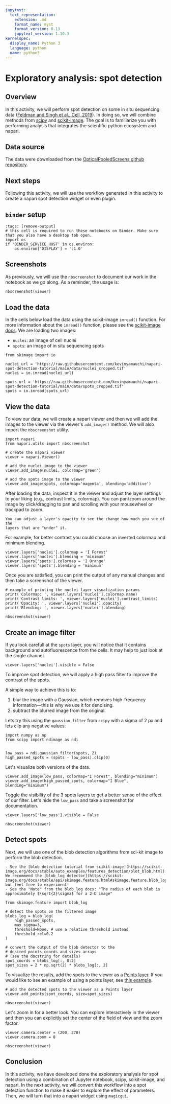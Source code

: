 ```yaml
---
jupytext:
  text_representation:
    extension: .md
    format_name: myst
    format_version: 0.13
    jupytext_version: 1.10.3
kernelspec:
  display_name: Python 3
  language: python
  name: python3
---
```


# Exploratory analysis: spot detection

## Overview
In this activity, we will perform spot detection on some in situ sequencing data
([Feldman and Singh et al., Cell, 2019](https://www.cell.com/cell/fulltext/S0092-8674(19)31067-0s)).
In doing so, we will combine methods from [scipy](https://www.scipy.org/) and
[scikit-image](https://scikit-image.org/). The goal is to familiarize you with
performing analysis that integrates the scientific python ecosystem and napari.

## Data source

The data were downloaded from the
[OpticalPooledScreens github repository](https://github.com/feldman4/OpticalPooledScreens).

## Next steps

Following this activity, we will use the workflow generated in this activity to
create a napari spot detection widget or even plugin.

## `binder` setup
```{code-cell} ipython3
:tags: [remove-output]
# this cell is required to run these notebooks on Binder. Make sure that you also have a desktop tab open.
import os
if 'BINDER_SERVICE_HOST' in os.environ:
    os.environ['DISPLAY'] = ':1.0'
```

## Screenshots
As previously, we will use the `nbscreenshot` to document our work in the notebook as we go along.
As a reminder, the usage is: 

```Python
nbscreenshot(viewer)
```

## Load the data

In the cells below load the data using the scikit-image `imread()` function. For
more information about the `imread()` function, please see the [scikit-image docs](https://scikit-image.org/docs/dev/api/skimage.io.html#skimage.io.imread). We are loading two images:

- `nuclei`: an image of cell nuclei
- `spots`: an image of in situ sequencing spots

```{code-cell} python
from skimage import io

nuclei_url = 'https://raw.githubusercontent.com/kevinyamauchi/napari-spot-detection-tutorial/main/data/nuclei_cropped.tif'
nuclei = io.imread(nuclei_url)

spots_url = 'https://raw.githubusercontent.com/kevinyamauchi/napari-spot-detection-tutorial/main/data/spots_cropped.tif'
spots = io.imread(spots_url)
```

## View the data

To view our data, we will create a napari viewer and then we will add the images to the viewer
via the viewer's `add_image()` method. We will also import the `nbscreenshot` utility.

```{code-cell} python
import napari
from napari.utils import nbscreenshot

# create the napari viewer
viewer = napari.Viewer()

# add the nuclei image to the viewer
viewer.add_image(nuclei, colormap='green')

# add the spots image to the viewer
viewer.add_image(spots, colormap='magenta', blending='additive')
```

After loading the data, inspect it in the viewer and adjust the
layer settings to your liking (e.g., contrast limits, colormap). 
You can pan/zoom around the image by click/dragging to pan and scrolling with your
mousewheel or trackpad to zoom.

```{tip}
You can adjust a layer's opacity to see the change how much you see of the
layers that are "under" it.
```
For example, for better contrast you could choose an inverted colormap and minimum blending.

```{code-cell} python
viewer.layers['nuclei'].colormap = 'I Forest'
viewer.layers['nuclei'].blending = 'minimum'
viewer.layers['spots'].colormap = 'I Orange'
viewer.layers['spots'].blending = 'minimum'
```

Once you are satisfied, you can print the output of any manual changes and then take a screenshot of the viewer.

```{code-cell} python
# example of printing the nuclei layer visualization params
print('Colormap: ', viewer.layers['nuclei'].colormap.name)
print('Contrast limits: ', viewer.layers['nuclei'].contrast_limits)
print('Opacity: ', viewer.layers['nuclei'].opacity)
print('Blending: ', viewer.layers['nuclei'].blending)
```

```{code-cell} python
nbscreenshot(viewer)
```

## Create an image filter

If you look carefull at the `spots` layer, you will notice that it contains background and
autofluorescence from the cells. It may help to just look at the single channel.

```{code-cell} python
viewer.layers['nuclei'].visible = False
```

To improve spot detection, we will apply a high pass filter to improve the contrast of the spots.

A simple way to achieve this is to:
1. blur the image with a Gaussian, which removes high-frequency information—this is why we use it for denoising.
2. subtract the blurred image from the original.

Lets try this using the `gaussian_filter` from `scipy` with a sigma of 2 px and lets clip any negative values:

```{code-cell} python
import numpy as np
from scipy import ndimage as ndi


low_pass = ndi.gaussian_filter(spots, 2)
high_passed_spots = (spots - low_pass).clip(0)   
```

Let's visualize both versions of the data.

```{code-cell} python
viewer.add_image(low_pass, colormap="I Forest", blending="minimum")
viewer.add_image(high_passed_spots, colormap="I Blue", blending="minimum")
```

Toggle the visibility of the 3 spots layers to get a better sense of the effect of our filter.
Let's hide the `low_pass` and take a screenshot for documentation.


```{code-cell} python
viewer.layers['low_pass'].visible = False

nbscreenshot(viewer)
```

## Detect spots

Next, we will use one of the blob detection algorithms from sci-kit image to
perform the blob detection.

```{tip}
- See the [blob detection tutorial from scikit-image](https://scikit-image.org/docs/stable/auto_examples/features_detection/plot_blob.html). We recommend the [blob_log detector](https://scikit-image.org/docs/stable/api/skimage.feature.html#skimage.feature.blob_log), but feel free to experiment!
- See the "Note" from the blob_log docs: "The radius of each blob is approximately $\sqrt{2}\sigma$ for a 2-D image"
```

```{code-cell} python
from skimage.feature import blob_log

# detect the spots on the filtered image
blobs_log = blob_log(
    high_passed_spots,
    max_sigma=3,
    threshold=None, # use a relative threshold instead
    threshold_rel=0.2
)
    
# convert the output of the blob detector to the 
# desired points_coords and sizes arrays
# (see the docstring for details)
spot_coords = blobs_log[:, 0:2]
spot_sizes = 2 * np.sqrt(2) * blobs_log[:, 2]
```

To visualize the results, add the spots to the viewer as a
[Points layer](https://napari.org/stable/tutorials/fundamentals/points.html). If you
would like to see an example of using a points layer, see
[this example](https://napari.org/gallery/add_points.html).

```{code-cell} python
# add the detected spots to the viewer as a Points layer
viewer.add_points(spot_coords, size=spot_sizes)
```

```{code-cell} python
nbscreenshot(viewer)
```

Let's zoom in for a better look. You can explore interactively in the viewer and then you can explicitly
set the center of the field of view and the zoom factor.

```{code-cell} python
viewer.camera.center = (200, 270)
viewer.camera.zoom = 8
```

```{code-cell} python
nbscreenshot(viewer)
```

## Conclusion
In this activity, we have developed done the exploratory analysis for spot detection
using a combination of Jupyter notebook, scipy, scikit-image, and napari. In the
next activity, we will convert this workflow into a spot detection function to make 
it easier to explore the effect of parameters. Then, we will turn that into a napari widget
using `magicgui`.
